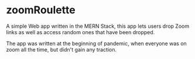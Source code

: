 # zoomRoulette

A simple Web app written in the MERN Stack, this app lets users drop Zoom links as well as access random ones that have been dropped. 

The app was written at the beginning of pandemic, when everyone was on zoom all the time, but didn't gain any traction.
